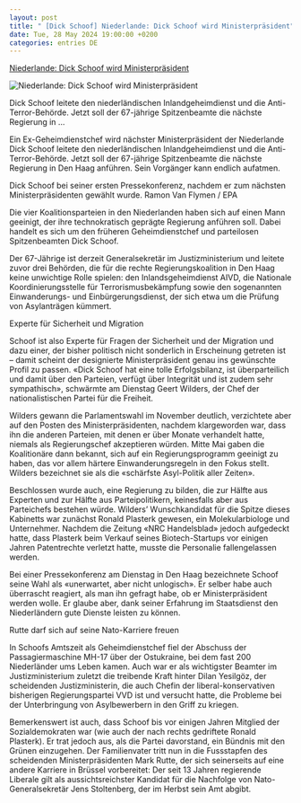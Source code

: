 ```yaml
---
layout: post
title: " [Dick Schoof] Niederlande: Dick Schoof wird Ministerpräsident"
date: Tue, 28 May 2024 19:00:00 +0200
categories: entries DE
---
```

[Niederlande: Dick Schoof wird Ministerpräsident](https://www.nzz.ch/international/niederlande-dick-schoof-wird-ministerpraesident-ld.1832441)

![Niederlande: Dick Schoof wird Ministerpräsident](https://img.nzz.ch/2024/05/28/4209a0f5-2d8b-46fa-8d13-57329633aedd.jpeg?width=1200&height=675&fit=bound&quality=75&auto=webp&crop=3744,2106,x0,y195&wmark=nzz)

Dick Schoof leitete den niederländischen Inlandgeheimdienst und die Anti-Terror-Behörde. Jetzt soll der 67-jährige Spitzenbeamte die nächste Regierung in ...

Ein Ex-Geheimdienstchef wird nächster Ministerpräsident der Niederlande Dick Schoof leitete den niederländischen Inlandgeheimdienst und die Anti-Terror-Behörde. Jetzt soll der 67-jährige Spitzenbeamte die nächste Regierung in Den Haag anführen. Sein Vorgänger kann endlich aufatmen.

Dick Schoof bei seiner ersten Pressekonferenz, nachdem er zum nächsten Ministerpräsidenten gewählt wurde. Ramon Van Flymen / EPA

Die vier Koalitionsparteien in den Niederlanden haben sich auf einen Mann geeinigt, der ihre technokratisch geprägte Regierung anführen soll. Dabei handelt es sich um den früheren Geheimdienstchef und parteilosen Spitzenbeamten Dick Schoof.

Der 67-Jährige ist derzeit Generalsekretär im Justizministerium und leitete zuvor drei Behörden, die für die rechte Regierungskoalition in Den Haag keine unwichtige Rolle spielen: den Inlandsgeheimdienst AIVD, die Nationale Koordinierungsstelle für Terrorismusbekämpfung sowie den sogenannten Einwanderungs- und Einbürgerungsdienst, der sich etwa um die Prüfung von Asylanträgen kümmert.

Experte für Sicherheit und Migration

Schoof ist also Experte für Fragen der Sicherheit und der Migration und dazu einer, der bisher politisch nicht sonderlich in Erscheinung getreten ist – damit scheint der designierte Ministerpräsident genau ins gewünschte Profil zu passen. «Dick Schoof hat eine tolle Erfolgsbilanz, ist überparteilich und damit über den Parteien, verfügt über Integrität und ist zudem sehr sympathisch», schwärmte am Dienstag Geert Wilders, der Chef der nationalistischen Partei für die Freiheit.

Wilders gewann die Parlamentswahl im November deutlich, verzichtete aber auf den Posten des Ministerpräsidenten, nachdem klargeworden war, dass ihn die anderen Parteien, mit denen er über Monate verhandelt hatte, niemals als Regierungschef akzeptieren würden. Mitte Mai gaben die Koalitionäre dann bekannt, sich auf ein Regierungsprogramm geeinigt zu haben, das vor allem härtere Einwanderungsregeln in den Fokus stellt. Wilders bezeichnet sie als die «schärfste Asyl-Politik aller Zeiten».

Beschlossen wurde auch, eine Regierung zu bilden, die zur Hälfte aus Experten und zur Hälfte aus Parteipolitikern, keinesfalls aber aus Parteichefs bestehen würde. Wilders’ Wunschkandidat für die Spitze dieses Kabinetts war zunächst Ronald Plasterk gewesen, ein Molekularbiologe und Unternehmer. Nachdem die Zeitung «NRC Handelsblad» jedoch aufgedeckt hatte, dass Plasterk beim Verkauf seines Biotech-Startups vor einigen Jahren Patentrechte verletzt hatte, musste die Personalie fallengelassen werden.

Bei einer Pressekonferenz am Dienstag in Den Haag bezeichnete Schoof seine Wahl als «unerwartet, aber nicht unlogisch». Er selber habe auch überrascht reagiert, als man ihn gefragt habe, ob er Ministerpräsident werden wolle. Er glaube aber, dank seiner Erfahrung im Staatsdienst den Niederländern gute Dienste leisten zu können.

Rutte darf sich auf seine Nato-Karriere freuen

In Schoofs Amtszeit als Geheimdienstchef fiel der Abschuss der Passagiermaschine MH-17 über der Ostukraine, bei dem fast 200 Niederländer ums Leben kamen. Auch war er als wichtigster Beamter im Justizministerium zuletzt die treibende Kraft hinter Dilan Yesilgöz, der scheidenden Justizministerin, die auch Chefin der liberal-konservativen bisherigen Regierungspartei VVD ist und versucht hatte, die Probleme bei der Unterbringung von Asylbewerbern in den Griff zu kriegen.

Bemerkenswert ist auch, dass Schoof bis vor einigen Jahren Mitglied der Sozialdemokraten war (wie auch der nach rechts gedriftete Ronald Plasterk). Er trat jedoch aus, als die Partei davorstand, ein Bündnis mit den Grünen einzugehen. Der Familienvater tritt nun in die Fussstapfen des scheidenden Ministerpräsidenten Mark Rutte, der sich seinerseits auf eine andere Karriere in Brüssel vorbereitet: Der seit 13 Jahren regierende Liberale gilt als aussichtsreichster Kandidat für die Nachfolge von Nato-Generalsekretär Jens Stoltenberg, der im Herbst sein Amt abgibt.

